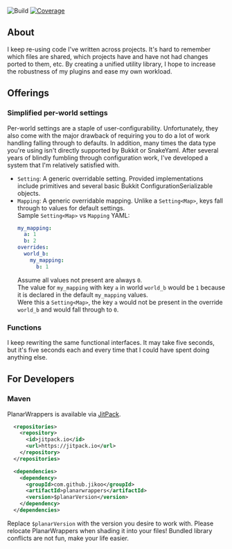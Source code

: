![Build](https://github.com/Jikoo/PlanarWrappers/workflows/Build/badge.svg) [![Coverage](https://sonarcloud.io/api/project_badges/measure?project=Jikoo_PlanarWrappers&metric=coverage)](https://sonarcloud.io/dashboard?id=Jikoo_PlanarWrappers)

## About

I keep re-using code I've written across projects. It's hard to remember which files are shared,
which projects have and have not had changes ported to them, etc.
By creating a unified utility library, I hope to increase the robustness of my plugins and ease my
own workload.

## Offerings
### Simplified per-world settings
Per-world settings are a staple of user-configurability. Unfortunately, they also come with the
major drawback of requiring you to do a lot of work handling falling through to defaults. In
addition, many times the data type you're using isn't directly supported by Bukkit or SnakeYaml.
After several years of blindly fumbling through configuration work, I've developed a system that
I'm relatively satisfied with.
* `Setting`: A generic overridable setting. Provided implementations include primitives and several
  basic Bukkit ConfigurationSerializable objects.
* `Mapping`: A generic overridable mapping. Unlike a `Setting<Map>`, keys fall through to values for
  default settings.  
  Sample `Setting<Map>` vs `Mapping` YAML:
  ```yaml
  my_mapping:
    a: 1
    b: 2
  overrides:
    world_b:
      my_mapping:
        b: 1
  ```
  Assume all values not present are always `0`.  
  The value for `my_mapping` with key `a` in world `world_b` would be `1` because it is declared in
  the default `my_mapping` values.  
  Were this a `Setting<Map>`, the key `a` would not be present in the override `world_b` and would
  fall through to `0`.
### Functions
I keep rewriting the same functional interfaces. It may take five seconds, but it's five seconds
each and every time that I could have spent doing anything else.

## For Developers
### Maven
PlanarWrappers is available via [JitPack](https://jitpack.io).
```xml
  <repositories>
    <repository>
      <id>jitpack.io</id>
      <url>https://jitpack.io</url>
    </repository>
  </repositories>
```
```xml
  <dependencies>
    <dependency>
      <groupId>com.github.jikoo</groupId>
      <artifactId>planarwrappers</artifactId>
      <version>$planarVersion</version>
    </dependency>
  </dependencies>
```
Replace `$planarVersion` with the version you desire to work with. Please relocate PlanarWrappers when
shading it into your files! Bundled library conflicts are not fun, make your life easier.
